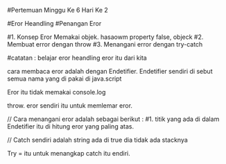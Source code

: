   #Pertemuan Minggu Ke 6 Hari Ke 2

#Eror Heandling 
#Penangan Eror 

#1. Konsep Eror
    Memakai objek. hasaowm property
    false, objeck
#2. Membuat error dengan throw
#3. Menangani error dengan try-catch

#catatan :
belajar eror heandling
eror itu dari kita 

cara membaca eror adalah dengan Endetifier.
Endetifier sendiri di sebut semua nama yang di pakai di java.script

Eror itu tidak memakai console.log 

throw. eror sendiri itu untuk memlemar eror.

// Cara menangani eror adalah sebagai berikut :
 #1. titik yang ada di dalam Endetifier itu di hitung eror yang paling atas.

// Catch sendiri adalah string ada di true dia tidak ada stacknya
 
 Try = itu untuk menangkap catch itu endiri.

